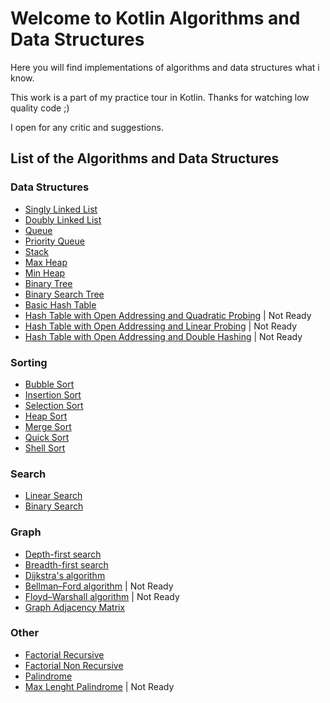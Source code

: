 # Welcome to Kotlin Algorithms and Data Structures
Here you will find implementations of algorithms and data structures what i know.

This work is a part of my practice tour in Kotlin. Thanks for watching low quality code ;)

I open for any critic and suggestions.

## List of the Algorithms and Data Structures

### Data Structures

- [Singly Linked List](src/main/kotlin/structures/SinglyLinkedList.kt)
- [Doubly Linked List](src/main/kotlin/structures/DoublyLinkedList.kt)
- [Queue](src/main/kotlin/structures/Queue.kt)
- [Priority Queue](src/main/kotlin/structures/PriorityQueue.kt)
- [Stack](src/main/kotlin/structures/Stack.kt)
- [Max Heap](src/main/kotlin/structures/MaxHeap.kt)
- [Min Heap](src/main/kotlin/structures/MinHeap.kt)
- [Binary Tree](src/main/kotlin/structures/BinaryTree.kt)
- [Binary Search Tree](src/main/kotlin/structures/BinarySearchTree.kt)
- [Basic Hash Table](src/main/kotlin/structures/BasicHashTable.kt)
- [Hash Table with Open Addressing and Quadratic Probing](src/main/kotlin/structures/HashTableOpenAddressingQuadraticProbing.kt) | Not Ready
- [Hash Table with Open Addressing and Linear Probing](src/main/kotlin/structures/HashTableOpenAddressingLinearProbing.kt) | Not Ready
- [Hash Table with Open Addressing and Double Hashing](src/main/kotlin/structures/HashTableOpenAddressingDoubleHashing.kt) | Not Ready


### Sorting

- [Bubble Sort](src/main/kotlin/algorithms/sort/BubbleSort.kt)
- [Insertion Sort](src/main/kotlin/algorithms/sort/InsertionSort.kt)
- [Selection Sort](src/main/kotlin/algorithms/sort/SelectionSort.kt)
- [Heap Sort](src/main/kotlin/algorithms/sort/HeapSort.kt)
- [Merge Sort](src/main/kotlin/algorithms/sort/MergeSort.kt)
- [Quick Sort](src/main/kotlin/algorithms/sort/QuickSort.kt)
- [Shell Sort](src/main/kotlin/algorithms/sort/ShellSort.kt)


### Search

- [Linear Search](src/main/kotlin/algorithms/search/LinearSearch.kt)
- [Binary Search](src/main/kotlin/algorithms/search/BinarySearch.kt)


### Graph

- [Depth-first search](src/main/kotlin/algorithms/graph/DFS.kt)
- [Breadth-first search](src/main/kotlin/algorithms/graph/BFS.kt)
- [Dijkstra's algorithm](src/main/kotlin/algorithms/graph/Dijkstra.kt)
- [Bellman–Ford algorithm](src/main/kotlin/algorithms/graph/BellmanFord.kt) | Not Ready
- [Floyd–Warshall algorithm](src/main/kotlin/algorithms/graph/FloydWarshall.kt) | Not Ready
- [Graph Adjacency Matrix](src/main/kotlin/algorithms/graph/GraphAdjacencyMatrix.kt)


### Other

- [Factorial Recursive](src/main/kotlin/algorithms/other/FactorialRecursive.kt)
- [Factorial Non Recursive](src/main/kotlin/algorithms/other/FactorialNonRecursive.kt)
- [Palindrome](src/main/kotlin/algorithms/other/Palindrome.kt)
- [Max Lenght Palindrome](src/main/kotlin/algorithms/other/MaxLenghtPalindrome.kt) | Not Ready


